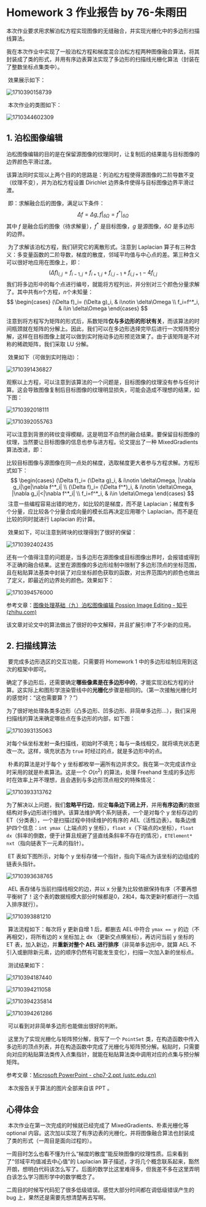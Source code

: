 # Homework 3  作业报告 by 76-朱雨田

​	本次作业要求用求解泊松方程实现图像的无缝融合，并实现光栅化中的多边形扫描线算法。

​	我在本次作业中实现了一般泊松方程和梯度混合泊松方程两种图像融合算法，将其封装成了类的形式，并用有序边表算法实现了多边形的扫描线光栅化算法（封装在了整数坐标点集类中）。

​	效果展示如下：

![1710390158739](C:\Users\Admin\AppData\Roaming\Typora\typora-user-images\1710390158739.png)

​	本次作业的类图如下：

![1710344602309](C:\Users\Admin\AppData\Roaming\Typora\typora-user-images\1710344602309.png)

## 1. 泊松图像编辑

​	泊松图像编辑的目的是在保留源图像的纹理同时，让复制后的结果能与目标图像的边界颜色平滑过渡。

​	该算法同时实现以上两个目的的思路是：列泊松方程使得源图像的二阶导数不变（纹理不变），并为泊松方程设置 Dirichlet 边界条件使得与目标图像边界平滑过渡。

​	即：求解融合后的图像，满足以下条件：
$$
\Delta f = \Delta g , f|_{\delta\Omega}=f^*|_{\delta\Omega}
$$
​	其中 $f$ 是融合后的图像（待求解量），$f^*$ 是目标图像，$g$ 是源图像，$\delta\Omega$ 是多边形的边界。

​	为了求解该泊松方程，我们研究它的离散形式。注意到 Laplacian 算子有三种含义：多变量函数的二阶导数，梯度的散度，邻域平均值与中心点的差。第三种含义可以很好地应用在图像上，即：
$$
(\Delta f)_{i, j}=f_{i-1, j}+f_{i+1, j}+f_{i, j-1}+f_{i, j+1}-4f_{i, j}
$$
​	我们将多边形中的每个点进行编号，就能将方程列出，并分别对三个颜色分量求解了。其中共有$n$个方程，$n$个未知量：
$$
\begin{cases}
(\Delta f)_i= (\Delta g)_i, & i\notin \delta\Omega \\
f_i=f^*_i, & i\in \delta\Omega
\end{cases}
$$

​	注意到将方程写为矩阵的形式后，系数矩阵**仅与多边形的形状有关**，而该算法的时间瓶颈就在矩阵的分解上。因此，我们可以在多边形选择完毕后进行一次矩阵预分解，这样在目标图像上就可以做到实时拖动多边形预览效果了。由于该矩阵是不对称的稀疏矩阵，我们采取 LU 分解。

​	效果如下（可做到实时拖动）：

![1710391436827](C:\Users\Admin\AppData\Roaming\Typora\typora-user-images\1710391436827.png)

​	观察以上方程，可以注意到该算法的一个问题是，目标图像的纹理没有参与任何计算。这会导致图像复制后目标图像的纹理明显损失，可能会造成不理想的结果，如下图：

![1710392018111](C:\Users\Admin\AppData\Roaming\Typora\typora-user-images\1710392018111.png)

![1710392055763](C:\Users\Admin\AppData\Roaming\Typora\typora-user-images\1710392055763.png)

​	可以注意到背景的砖纹变得模糊，这是明显不自然的融合结果。要保留目标图像的纹理，当然要让目标图像的信息也参与进方程。论文提出了一种 MixedGradients 算法改进，即：

​	比较目标图像与源图像在同一点处的梯度，选取梯度更大者参与方程求解。方程形式如下：
$$
\begin{cases}
(\Delta f)_i= (\Delta g)_i, & i\notin \delta\Omega, |\nabla g_i|\ge|\nabla f^*_i| \\
(\Delta f)_i= (\Delta f^*)_i, & i\notin \delta\Omega, |\nabla g_i|<|\nabla f^*_i| \\
f_i=f^*_i, & i\in \delta\Omega
\end{cases}
$$
​	注意一些编程容易出错的地方，如比较的是梯度，而不是 Laplacian；梯度有多个分量，应比较各个分量合成向量的模长后再决定应用哪个 Laplacian，而不是在比较的同时就进行 Laplacian 的计算。

​	效果如下，可以注意到砖块的纹理得到了很好的保留：

![1710392402435](C:\Users\Admin\AppData\Roaming\Typora\typora-user-images\1710392402435.png)

​	还有一个值得注意的问题是，当多边形在源图像或目标图像出界时，会报错或得到不正确的融合结果。这里在源图像的多边形绘制中限制了多边形顶点的坐标范围，且在粘贴算法基类中封装了对应坐标颜色获取的函数，对出界范围内的颜色也做出了定义，即最近的边界处的颜色。效果如下：

![1710394576000](C:\Users\Admin\AppData\Roaming\Typora\typora-user-images\1710394576000.png)

参考文章：[图像处理基础（九）泊松图像编辑 Possion Image Editing - 知乎 (zhihu.com)](https://zhuanlan.zhihu.com/p/453095752)

​	该文章对论文中的算法做出了很好的中文解释，并且扩展引申了不少新的应用。

## 2. 扫描线算法

​	要完成多边形选区的交互功能，只需要将 Homework 1 中的多边形绘制应用到这次的框架中即可。

​	确定了多边形后，还需要确定**哪些像素是在多边形中的**，才能实现泊松方程的计算。这实际上和图形学渲染管线中的**光栅化**步骤是相同的。（第一次接触光栅化时的感觉时：“这也需要算？？”）

​	为了很好地处理各类多边形（凸多边形、凹多边形、非简单多边形...），我们采用扫描线的算法来确定哪些点在多边形的内部，如下图：

![1710393135063](C:\Users\Admin\AppData\Roaming\Typora\typora-user-images\1710393135063.png)

​	对每个纵坐标发射一条扫描线，初始时不填充；每与一条线相交，就将填充状态更改一次。这样，填充状态为 `true` 时经过的点，就是多边形中的点。

​	朴素的算法是对于每个 y 坐标都枚举一遍所有边并求交。我在第一次完成该作业时采用的就是朴素算法。这是一个 $O(n^2)$ 的算法，处理 Freehand 生成的多边形时在效率上并不理想，且会遇到与多边形顶点相交的特殊情况：

![1710393313762](C:\Users\Admin\AppData\Roaming\Typora\typora-user-images\1710393313762.png)

​	为了解决以上问题，我们**忽略平行边**，规定**每条边下闭上开**，并用**有序边表**的数据结构对多y边形进行维护。该算法维护两个系列链表，一个是对每个 y 坐标存边的 ET（分类表），一个是扫描过程中持续维护的有序的 AEL（活性边表）。每条边维护四个信息：`int ymax`（上端点的 y 坐标），`float x`（下端点的x坐标），`float dx`（斜率的倒数，便于计算且规避了竖直线条斜率不存在的情况），`ETElement* nxt`（指向链表下一元素的指针）。

​	ET 表如下图所示，对每个 y 坐标存储一个指针，指向下端点为该坐标的边组成的链表头指针。

![1710393638765](C:\Users\Admin\AppData\Roaming\Typora\typora-user-images\1710393638765.png)

​	AEL 表存储与当前扫描线相交的边，并以 x 分量为比较依据保持有序（不要再想平衡树了！这个表的数据规模大部分时候都是0，2和4，每次更新时都进行一次插入排序就行）。

![1710393881210](C:\Users\Admin\AppData\Roaming\Typora\typora-user-images\1710393881210.png)

​	算法流程如下：每次将 y 更新自增 1 后，都删去 AEL 中符合 `ymax == y` 的边（不再相交），将所有边的 x 坐标加上 dx （更新交点横坐标），再访问当前 y 坐标的 ET 表，加入新边，并**重新对整个 AEL 进行排序**（非简单多边形中，就算 AEL 不引入或删除新元素，边的顺序仍然有可能发生变化），扫描一次加入新的坐标点。

​	测试结果如下：

![1710394187440](C:\Users\Admin\AppData\Roaming\Typora\typora-user-images\1710394187440.png)

![1710394211058](C:\Users\Admin\AppData\Roaming\Typora\typora-user-images\1710394211058.png)

![1710394235814](C:\Users\Admin\AppData\Roaming\Typora\typora-user-images\1710394235814.png)

![1710394261286](C:\Users\Admin\AppData\Roaming\Typora\typora-user-images\1710394261286.png)

​	可以看到对非简单多边形也能做出很好的判断。

​	这里为了实现光栅化与矩阵预分解，我写了一个 `PointSet` 类，在构造函数中传入多边形的顶点列表，并在构造函数中完成了光栅化与矩阵预分解。粘贴时，只需要向对应的粘贴算法类传入点集指针，就能在粘贴算法类中调用对应的点集与预分解矩阵。

参考文章：[Microsoft PowerPoint - chp7-2.ppt (ustc.edu.cn)](http://staff.ustc.edu.cn/~lfdong/teach/acg2010-bk/chp7-2.pdf)

​	本次报告关于算法的图片全部来自该 PPT 。

## 心得体会

​	本次作业在第一次完成的时候就已经完成了 MixedGradients、朴素光栅化等 optional 内容。这次加以实现了有序边表的光栅化，并将图像融合算法也封装成了类的形式（一周目是面向过程的）。

​	一周目时怎么也看不懂为什么“梯度的散度”能反映图像的纹理性质。后来看到了“邻域平均值减去中心值”的 Laplacian 算子描述，才将几个概念联系起来，豁然开朗，想明白代码该怎么写了。后面的数学比这里难得多，但我差不多在这里弄明白该怎么学习图形学中的数学概念了。

​	二周目的时候写代码犯了很多低级错误。感觉大部分时间都在调低级错误产生的 bug 上，果然还是需要先想清楚再去写啊。